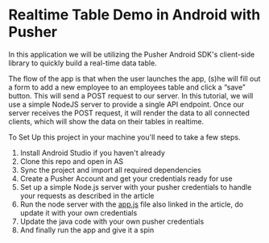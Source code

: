 # Realtime Table Demo in Android with Pusher
In this application we will be utilizing the Pusher Android SDK's client-side library to quickly build a real-time data table.

The flow of the app is that when the user launches the app, (s)he will  fill out a form to add a new employee to an employees table and click a “save” button. This will send a POST request to our server. In this tutorial, we will use a simple NodeJS server to provide a single API endpoint.
Once our server receives the POST request, it will render the data to all connected clients, which will show the data on their tables in realtime.

To Set Up this project in your machine you'll need to take a few steps.
1. Install Android Studio if you haven't already
2. Clone this repo and open in AS
3. Sync the project and import all required dependencies
4. Create a Pusher Account and get your credentials ready for use
5. Set up a simple Node.js server with your pusher credentials to handle your requests as described in the article
6. Run the node server with the  [app.js](https://gist.github.com/Kennypee/384f4f6f0530482666f4fee3dd9a436a) file also linked in the article, do update it with your own credentials
6. Update the java code with your own pusher credentials
7. And finally run the app and give it a spin 


